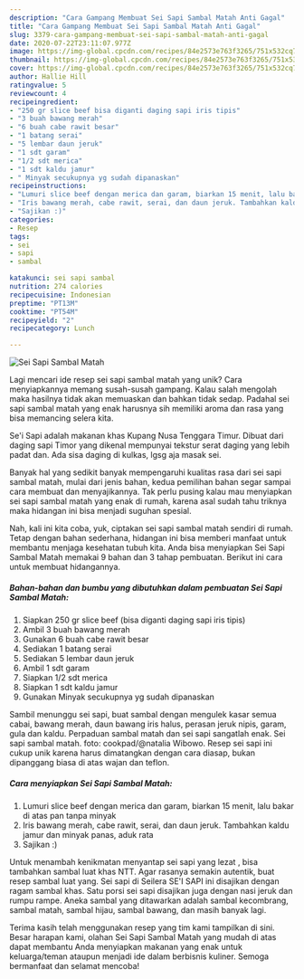 ```yaml
---
description: "Cara Gampang Membuat Sei Sapi Sambal Matah Anti Gagal"
title: "Cara Gampang Membuat Sei Sapi Sambal Matah Anti Gagal"
slug: 3379-cara-gampang-membuat-sei-sapi-sambal-matah-anti-gagal
date: 2020-07-22T23:11:07.977Z
image: https://img-global.cpcdn.com/recipes/84e2573e763f3265/751x532cq70/sei-sapi-sambal-matah-foto-resep-utama.jpg
thumbnail: https://img-global.cpcdn.com/recipes/84e2573e763f3265/751x532cq70/sei-sapi-sambal-matah-foto-resep-utama.jpg
cover: https://img-global.cpcdn.com/recipes/84e2573e763f3265/751x532cq70/sei-sapi-sambal-matah-foto-resep-utama.jpg
author: Hallie Hill
ratingvalue: 5
reviewcount: 4
recipeingredient:
- "250 gr slice beef bisa diganti daging sapi iris tipis"
- "3 buah bawang merah"
- "6 buah cabe rawit besar"
- "1 batang serai"
- "5 lembar daun jeruk"
- "1 sdt garam"
- "1/2 sdt merica"
- "1 sdt kaldu jamur"
- " Minyak secukupnya yg sudah dipanaskan"
recipeinstructions:
- "Lumuri slice beef dengan merica dan garam, biarkan 15 menit, lalu bakar di atas pan tanpa minyak"
- "Iris bawang merah, cabe rawit, serai, dan daun jeruk. Tambahkan kaldu jamur dan minyak panas, aduk rata"
- "Sajikan :)"
categories:
- Resep
tags:
- sei
- sapi
- sambal

katakunci: sei sapi sambal 
nutrition: 274 calories
recipecuisine: Indonesian
preptime: "PT13M"
cooktime: "PT54M"
recipeyield: "2"
recipecategory: Lunch

---
```



![Sei Sapi Sambal Matah](https://img-global.cpcdn.com/recipes/84e2573e763f3265/751x532cq70/sei-sapi-sambal-matah-foto-resep-utama.jpg)

Lagi mencari ide resep sei sapi sambal matah yang unik? Cara menyiapkannya memang susah-susah gampang. Kalau salah mengolah maka hasilnya tidak akan memuaskan dan bahkan tidak sedap. Padahal sei sapi sambal matah yang enak harusnya sih memiliki aroma dan rasa yang bisa memancing selera kita.

Se&#39;i Sapi adalah makanan khas Kupang Nusa Tenggara Timur. Dibuat dari daging sapi Timor yang dikenal mempunyai tekstur serat daging yang lebih padat dan. Ada sisa daging di kulkas, lgsg aja masak sei.

Banyak hal yang sedikit banyak mempengaruhi kualitas rasa dari sei sapi sambal matah, mulai dari jenis bahan, kedua pemilihan bahan segar sampai cara membuat dan menyajikannya. Tak perlu pusing kalau mau menyiapkan sei sapi sambal matah yang enak di rumah, karena asal sudah tahu triknya maka hidangan ini bisa menjadi suguhan spesial.


Nah, kali ini kita coba, yuk, ciptakan sei sapi sambal matah sendiri di rumah. Tetap dengan bahan sederhana, hidangan ini bisa memberi manfaat untuk membantu menjaga kesehatan tubuh kita. Anda bisa menyiapkan Sei Sapi Sambal Matah memakai 9 bahan dan 3 tahap pembuatan. Berikut ini cara untuk membuat hidangannya.

<!--inarticleads1-->

##### Bahan-bahan dan bumbu yang dibutuhkan dalam pembuatan Sei Sapi Sambal Matah:

1. Siapkan 250 gr slice beef (bisa diganti daging sapi iris tipis)
1. Ambil 3 buah bawang merah
1. Gunakan 6 buah cabe rawit besar
1. Sediakan 1 batang serai
1. Sediakan 5 lembar daun jeruk
1. Ambil 1 sdt garam
1. Siapkan 1/2 sdt merica
1. Siapkan 1 sdt kaldu jamur
1. Gunakan  Minyak secukupnya yg sudah dipanaskan


Sambil menunggu sei sapi, buat sambal dengan mengulek kasar semua cabai, bawang merah, daun bawang iris halus, perasan jeruk nipis, garam, gula dan kaldu. Perpaduan sambal matah dan sei sapi sangatlah enak. Sei sapi sambal matah. foto: cookpad/@natalia Wibowo. Resep sei sapi ini cukup unik karena harus dimatangkan dengan cara diasap, bukan dipanggang biasa di atas wajan dan teflon. 

<!--inarticleads2-->

##### Cara menyiapkan Sei Sapi Sambal Matah:

1. Lumuri slice beef dengan merica dan garam, biarkan 15 menit, lalu bakar di atas pan tanpa minyak
1. Iris bawang merah, cabe rawit, serai, dan daun jeruk. Tambahkan kaldu jamur dan minyak panas, aduk rata
1. Sajikan :)


Untuk menambah kenikmatan menyantap sei sapi yang lezat , bisa tambahkan sambal luat khas NTT. Agar rasanya semakin autentik, buat resep sambal luat yang. Sei sapi di Seilera SE&#39;I SAPI ini disajikan dengan ragam sambal khas. Satu porsi sei sapi disajikan juga dengan nasi jeruk dan rumpu rampe. Aneka sambal yang ditawarkan adalah sambal kecombrang, sambal matah, sambal hijau, sambal bawang, dan masih banyak lagi. 

Terima kasih telah menggunakan resep yang tim kami tampilkan di sini. Besar harapan kami, olahan Sei Sapi Sambal Matah yang mudah di atas dapat membantu Anda menyiapkan makanan yang enak untuk keluarga/teman ataupun menjadi ide dalam berbisnis kuliner. Semoga bermanfaat dan selamat mencoba!
